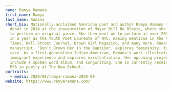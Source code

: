 ```yaml
---
name: Ramya Ramana
first_name: Ramya
last_name: Ramana
short_bio: Nationally-acclaimed American poet and author Ramya Ramana made her
  debut in 2014 at the inauguration of Mayor Bill De Blasio, where she was asked
  to perform an original piece. She then went on to perform at over 200 venues
  in a year as the Youth Poet Laureate of NYC, making mentions in the New York
  Times, Wall Street Journal, Brown Girl Magazine, and many more. Ramana's first
  manuscript, "Don't Drown Her in the Baptism", explores femininity, faith, and
  race. As a first-generation Indian-American, Ramana's work illustrates
  immigrant experience and explores existentialism. Her upcoming projects
  include a spoken word album, and songwriting. She is currently receiving her
  MFA in poetry at The New School.
portraits:
  - media: 2020/08/ramya-ramana-2020-08
website: https://www.ramyaramana.com/
---
```

